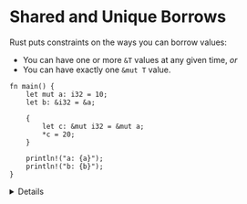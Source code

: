 # Shared and Unique Borrows

Rust puts constraints on the ways you can borrow values:

* You can have one or more `&T` values at any given time, _or_
* You can have exactly one `&mut T` value.

```rust,editable,compile_fail
fn main() {
    let mut a: i32 = 10;
    let b: &i32 = &a;

    {
        let c: &mut i32 = &mut a;
        *c = 20;
    }

    println!("a: {a}");
    println!("b: {b}");
}
```

<details>

* The above code does not compile because `a` is borrowed as mutable (through `c`) and as immutable (through `b`) at the same time.
* Move the `println!` statement for `b` before the scope that introduces `c` to make the code compile.
* After that change, the compiler realizes that `b` is only ever used before the new mutable borrow of `a` through `c`. This is a feature of the borrow checker called "non-lexical lifetimes".

</details>
